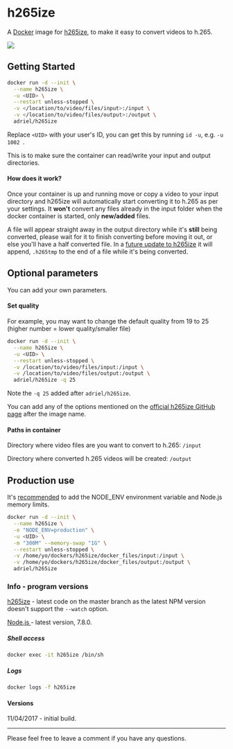 # h265ize

A [Docker](http://docker.com) image for [h265ize](https://github.com/FallingSnow/h265ize), to make it easy to convert videos to h.265.

[![](https://images.microbadger.com/badges/image/adriel/h265ize.svg)](https://microbadger.com/images/adriel/h265ize)
## Getting Started

```sh
docker run -d --init \
  --name h265ize \
  -u <UID> \
  --restart unless-stopped \
  -v </location/to/video/files/input>:/input \
  -v </location/to/video/files/output>:/output \
  adriel/h265ize
```

Replace `<UID>` with your user's ID, you can get this by running `id -u`, e.g. `-u 1002 `.

This is to make sure the container can read/write your input and output directories.

#### How does it work?

Once your container is up and running move or copy a video to your input directory and h265ize will automatically start converting it to h.265 as per your settings. It **won't** convert any files already in the input folder when the docker container is started, only **new/added** files.

A file will appear straight away in the output directory while it's **still** being converted, please wait for it to finish converting before moving it out, or else you'll have a half converted file. In a [future update to h265ize](https://github.com/FallingSnow/h265ize/issues/77) it will append, `.h265tmp` to the end of a file while it's being converted. 

## Optional parameters

You can add your own parameters.

#### Set quality

For example, you may want to change the default quality from 19 to 25 (higher number = lower quality/smaller file)

```sh
docker run -d --init \
  --name h265ize \
  -u <UID> \
  --restart unless-stopped \
  -v /location/to/video/files/input:/input \
  -v /location/to/video/files/output:/output \
  adriel/h265ize -q 25
```
Note the `-q 25` added after `adriel/h265ize`.

You can add any of the options mentioned on the [official h265ize GitHub page](https://github.com/FallingSnow/h265ize#options) after the image name.

#### Paths in container

Directory where video files are you want to convert to h.265: `/input`

Directory where converted h.265 videos will be created: `/output`

## Production use

It's [recommended](https://github.com/nodejs/docker-node/blob/master/docs/BestPractices.md) to add the NODE_ENV environment variable and Node.js memory limits.

```sh
docker run -d --init \
  --name h265ize \
  -e "NODE_ENV=production" \
  -u <UID> \
  -m "300M" --memory-swap "1G" \
  --restart unless-stopped \
  -v /home/yo/dockers/h265ize/docker_files/input:/input \
  -v /home/yo/dockers/h265ize/docker_files/output:/output \
  adriel/h265ize
```

### Info - program versions

[h265ize](https://github.com/FallingSnow/h265ize) - latest code on the master branch as the latest NPM version doesn't support the `--watch` option.

[Node.js ]([https://hub.docker.com/_/node/) - latest version, 7.8.0.

##### Shell access

```sh
docker exec -it h265ize /bin/sh
```

##### Logs

```sh
docker logs -f h265ize
```

#### Versions

11/04/2017 - initial build.

----

Please feel free to leave a comment if you have any questions.